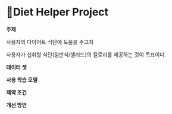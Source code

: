 # 📁Diet Helper Project

**주제**

사용자의 다이어트 식단에 도움을 주고자

사용자가 섭취할 식단(일반식/샐러드)의 칼로리를 제공하는 것이 목표이다.

**데이터 셋**

**사용 학습 모델**

**제약 조건**

**개선 방안**
